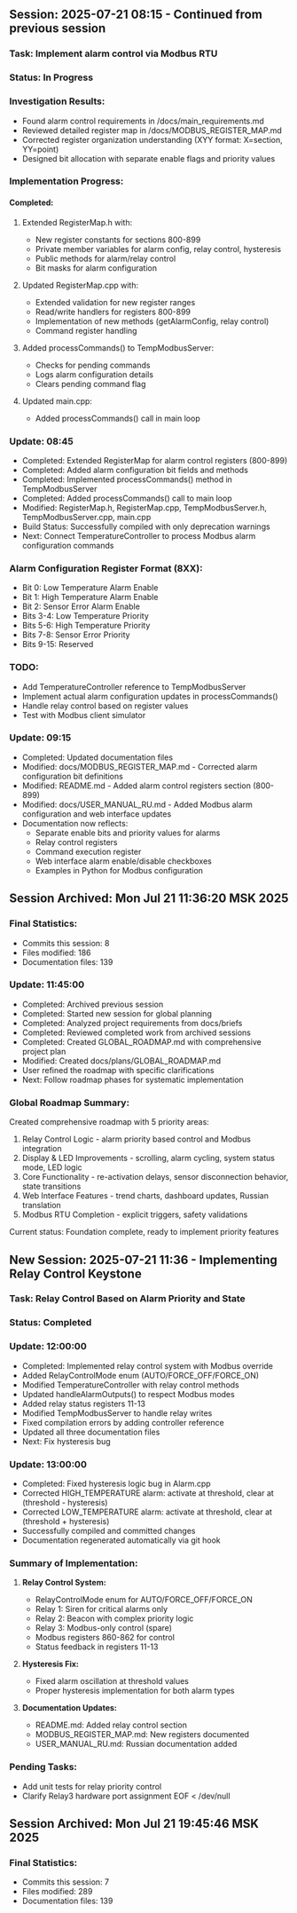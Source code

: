 ## Session: 2025-07-21 08:15 - Continued from previous session
### Task: Implement alarm control via Modbus RTU
### Status: In Progress

### Investigation Results:
- Found alarm control requirements in /docs/main_requirements.md
- Reviewed detailed register map in /docs/MODBUS_REGISTER_MAP.md
- Corrected register organization understanding (XYY format: X=section, YY=point)
- Designed bit allocation with separate enable flags and priority values

### Implementation Progress:
#### Completed:
1. Extended RegisterMap.h with:
   - New register constants for sections 800-899
   - Private member variables for alarm config, relay control, hysteresis
   - Public methods for alarm/relay control
   - Bit masks for alarm configuration

2. Updated RegisterMap.cpp with:
   - Extended validation for new register ranges
   - Read/write handlers for registers 800-899
   - Implementation of new methods (getAlarmConfig, relay control)
   - Command register handling

3. Added processCommands() to TempModbusServer:
   - Checks for pending commands
   - Logs alarm configuration details
   - Clears pending command flag

4. Updated main.cpp:
   - Added processCommands() call in main loop

### Update: 08:45
- Completed: Extended RegisterMap for alarm control registers (800-899)
- Completed: Added alarm configuration bit fields and methods
- Completed: Implemented processCommands() method in TempModbusServer
- Completed: Added processCommands() call to main loop
- Modified: RegisterMap.h, RegisterMap.cpp, TempModbusServer.h, TempModbusServer.cpp, main.cpp
- Build Status: Successfully compiled with only deprecation warnings
- Next: Connect TemperatureController to process Modbus alarm configuration commands

### Alarm Configuration Register Format (8XX):
- Bit 0: Low Temperature Alarm Enable
- Bit 1: High Temperature Alarm Enable  
- Bit 2: Sensor Error Alarm Enable
- Bits 3-4: Low Temperature Priority
- Bits 5-6: High Temperature Priority
- Bits 7-8: Sensor Error Priority
- Bits 9-15: Reserved

### TODO:
- Add TemperatureController reference to TempModbusServer
- Implement actual alarm configuration updates in processCommands()
- Handle relay control based on register values
- Test with Modbus client simulator

### Update: 09:15
- Completed: Updated documentation files
- Modified: docs/MODBUS_REGISTER_MAP.md - Corrected alarm configuration bit definitions
- Modified: README.md - Added alarm control registers section (800-899)
- Modified: docs/USER_MANUAL_RU.md - Added Modbus alarm configuration and web interface updates
- Documentation now reflects:
  - Separate enable bits and priority values for alarms
  - Relay control registers
  - Command execution register
  - Web interface alarm enable/disable checkboxes
  - Examples in Python for Modbus configuration
## Session Archived: Mon Jul 21 11:36:20 MSK 2025
### Final Statistics:
- Commits this session:        8
- Files modified:      186
- Documentation files:      139

### Update: 11:45:00
- Completed: Archived previous session
- Completed: Started new session for global planning
- Completed: Analyzed project requirements from docs/briefs
- Completed: Reviewed completed work from archived sessions
- Completed: Created GLOBAL_ROADMAP.md with comprehensive project plan
- Modified: Created docs/plans/GLOBAL_ROADMAP.md
- User refined the roadmap with specific clarifications
- Next: Follow roadmap phases for systematic implementation

### Global Roadmap Summary:
Created comprehensive roadmap with 5 priority areas:
1. Relay Control Logic - alarm priority based control and Modbus integration
2. Display & LED Improvements - scrolling, alarm cycling, system status mode, LED logic
3. Core Functionality - re-activation delays, sensor disconnection behavior, state transitions
4. Web Interface Features - trend charts, dashboard updates, Russian translation
5. Modbus RTU Completion - explicit triggers, safety validations

Current status: Foundation complete, ready to implement priority features

## New Session: 2025-07-21 11:36 - Implementing Relay Control Keystone
### Task: Relay Control Based on Alarm Priority and State
### Status: Completed

### Update: 12:00:00
- Completed: Implemented relay control system with Modbus override
- Added RelayControlMode enum (AUTO/FORCE_OFF/FORCE_ON)
- Modified TemperatureController with relay control methods
- Updated handleAlarmOutputs() to respect Modbus modes
- Added relay status registers 11-13
- Modified TempModbusServer to handle relay writes
- Fixed compilation errors by adding controller reference
- Updated all three documentation files
- Next: Fix hysteresis bug

### Update: 13:00:00
- Completed: Fixed hysteresis logic bug in Alarm.cpp
- Corrected HIGH_TEMPERATURE alarm: activate at threshold, clear at (threshold - hysteresis)
- Corrected LOW_TEMPERATURE alarm: activate at threshold, clear at (threshold + hysteresis)
- Successfully compiled and committed changes
- Documentation regenerated automatically via git hook

### Summary of Implementation:
1. **Relay Control System:**
   - RelayControlMode enum for AUTO/FORCE_OFF/FORCE_ON
   - Relay 1: Siren for critical alarms only
   - Relay 2: Beacon with complex priority logic
   - Relay 3: Modbus-only control (spare)
   - Modbus registers 860-862 for control
   - Status feedback in registers 11-13

2. **Hysteresis Fix:**
   - Fixed alarm oscillation at threshold values
   - Proper hysteresis implementation for both alarm types

3. **Documentation Updates:**
   - README.md: Added relay control section
   - MODBUS_REGISTER_MAP.md: New registers documented
   - USER_MANUAL_RU.md: Russian documentation added

### Pending Tasks:
- Add unit tests for relay priority control
- Clarify Relay3 hardware port assignment
EOF < /dev/null
## Session Archived: Mon Jul 21 19:45:46 MSK 2025
### Final Statistics:
- Commits this session:        7
- Files modified:      289
- Documentation files:      139
